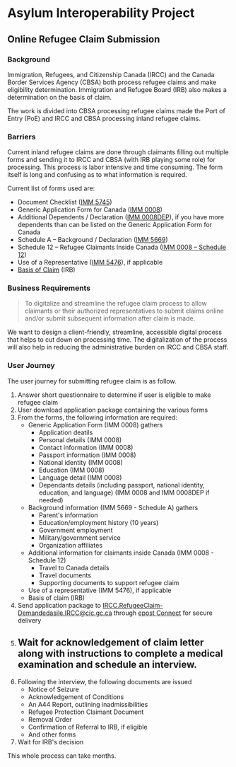 # Asylum Interoperability Project

## Online Refugee Claim Submission

### Background

Immigration, Refugees, and Citizenship Canada (IRCC) and the Canada Border Services Agency (CBSA) both process refugee claims and make eligibility determination. Immigration and Refugee Board (IRB) also makes a determination on the basis of claim.

The work is divided into CBSA processing refugee claims made the Port of Entry (PoE) and IRCC and CBSA processing inland refugee claims.

### Barriers

Current inland refugee claims are done through claimants filling out multiple forms and sending it to IRCC and CBSA (with IRB playing some role) for processing. This process is labor intensive and time consuming. The form itself is long and confusing as to what information is required.

Current list of forms used are:

- Document Checklist ([IMM 5745](https://www.canada.ca/content/dam/ircc/migration/ircc/english/pdf/kits/forms/imm5745e.pdf))
- Generic Application Form for Canada ([IMM 0008](https://www.canada.ca/content/dam/ircc/migration/ircc/english/pdf/kits/forms/imm0008enu_2d.pdf))
- Additional Dependents / Declaration ([IMM 0008DEP](https://www.canada.ca/content/dam/ircc/migration/ircc/english/pdf/kits/forms/imm0008depenu.pdf)), if you have more dependents than can be listed on the Generic Application Form for Canada
- Schedule A – Background / Declaration ([IMM 5669](https://www.canada.ca/content/dam/ircc/migration/ircc/english/pdf/kits/forms/imm5669e.pdf))
- Schedule 12 – Refugee Claimants Inside Canada ([IMM 0008 – Schedule 12](https://www.canada.ca/content/dam/ircc/migration/ircc/english/pdf/kits/forms/imm0008_12e.pdf))
- Use of a Representative ([IMM 5476](https://www.canada.ca/content/dam/ircc/migration/ircc/english/pdf/kits/forms/imm5476e.pdf)), if applicable
- [Basis of Claim](https://www.irb-cisr.gc.ca/en/pages/index.aspx) (IRB)

### Business Requirements

> To digitalize and streamline the refugee claim process to allow claimants or their authorized representatives to submit claims online and/or submit subsequent information after claim is made.

We want to design a client-friendly, streamline, accessible digital process that helps to cut down on processing time. The digitalization of the process will also help in reducing the administrative burden on IRCC and CBSA staff.

### User Journey

The user journey for submitting refugee claim is as follow. 

1. Answer short questionnaire to determine if user is eligible to make refugee claim
2. User download application package containing the various forms
3. From the forms, the following information are required:
   - Generic Application Form (IMM 0008) gathers
     - Application deatils
     - Personal details (IMM 0008)
     - Contact information (IMM 0008)
     - Passport information (IMM 0008)
     - National identity (IMM 0008)
     - Education (IMM 0008)
     - Language detail (IMM 0008)
     - Dependants details (including passport, national identity, education, and language) (IMM 0008 and IMM 0008DEP if needed)
   - Background information (IMM 5669 - Schedule A) gathers
     - Parent's information
     - Education/employment history (10 years)
     - Government employment
     - Military/government service
     - Organization affiliates
   - Additional information for claimants inside Canada (IMM 0008 - Schedule 12)
     - Travel to Canada details
     - Travel documents
     - Supporting documents to support refugee claim
   - Use of a representative (IMM 5476), if applicable
   - Basis of claim (IRB)
4. Send application package to [IRCC.RefugeeClaim-Demandedasile.IRCC@cic.gc.ca](mailto:IRCC.RefugeeClaim-Demandedasile.IRCC@cic.gc.ca) through [epost Connect](https://www.canadapost.ca/cpc/en/business/postal-services/digital-mail/epost-connect.page) for secure delivery
5. Wait for **acknowledgement of claim letter** along with instructions to complete a medical examination and schedule an interview.
   - 
6. Following the interview, the following documents are issued
   - Notice of Seizure
   - Acknowledgement of Conditions
   - An A44 Report, outlining inadmissibilities
   - Refugee Protection Claimant Document
   - Removal Order
   - Confirmation of Referral to IRB, if eligible
   - And other forms
7. Wait for IRB's decision

This whole process can take months.

